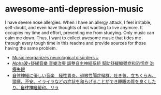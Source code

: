 # awesome-anti-depression-music
I have severe nose allergies. When I have an allergy attack, I feel irritable, self-doubt, and even have thoughts of not wanting to live anymore. It occupies my time and effort, preventing me from studying. Only music can calm me down. Thus, I want to collect awesome music that tides me through every tough time in this readme and provide sources for those having the same problem.

- [Music reorganizes neurological disorders ~](https://youtu.be/p-kmQ5Rk_8s?feature=shared)
- [Alpha波+舒緩音樂 音樂治療 調整自主神經系統 幫助舒緩抑鬱症和恐慌症 治療失眠](https://youtu.be/XsNrnAvlRw0?feature=shared)
- [自律神経に優しい音楽　経性胃炎、過敏性腸症候群、吐き気、立ちくらみ、頭痛、不安、イライラなどの症状を和らげることができ睡眠の質を良くしたり、自律神経緩和、リラ](https://youtu.be/rlNJ31EzwJM?feature=shared)
